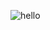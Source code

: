 ![hello](https://user-images.githubusercontent.com/117002193/211124130-7ad59242-d2d3-4a9b-9af3-a3fa5e0eef07.jpg)


<!--
**imymemineyay/imymemineyay** is a ✨ _special_ ✨ repository because its `README.md` (this file) appears on your GitHub profile.

Here are some ideas to get you started:

- 🔭 I’m currently working on ...
- 🌱 I’m currently learning ...
- 👯 I’m looking to collaborate on ...
- 🤔 I’m looking for help with ...
- 💬 Ask me about ...
- 📫 How to reach me: ...
- 😄 Pronouns: ...
- ⚡ Fun fact: ...
-->
